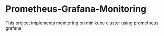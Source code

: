 # Prometheus-Grafana-Monitoring
This project implements monitoring on minikube cluster using prometheus grafana. 
